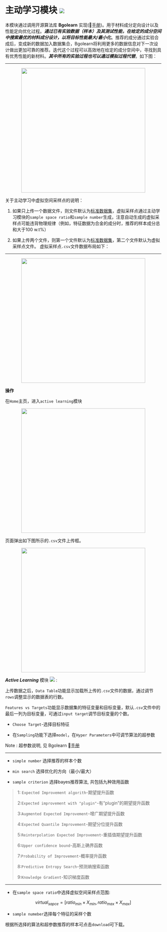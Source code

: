 # 主动学习模块 [![](https://img.shields.io/badge/Bgolearn-GitHub-green)](https://github.com/Bin-Cao/Bgolearn)

本模块通过调用开源算法库 **Bgolearn**  实现(📒[手册](https://bgolearn.netlify.app/))。用于材料成分定向设计以及性能定向优化过程。***通过已有实验数据（样本）及其测试性能，在给定的成分空间中搜索最优的材料成分设计，以将目标性能最大/最小化***。推荐的成分通过实验合成后，变成新的数据加入数据集合，Bgolearn将利用更多的数据信息对下一次设计做出更加可靠的推荐。迭代这个过程可以高效地在给定的成分空间中，寻找到具有优秀性能的新材料。***其中所有的实验过程也可以通过模拟过程代替***。如下图：

________________________________________________________________

<p align="center">
  <img src="https://user-images.githubusercontent.com/86995074/230322616-08fc629c-1858-42e7-8795-57fc8d076339.png" , width="400px" />
</p>


关于主动学习中虚拟空间采样点的说明：

1. 如果只上传一个数据文件，则文件默认为[标准数据集](https://github.com/Jiaxuan-Ma/MLMDMarket/blob/main/data%20layout.jpg)，虚拟采样点通过主动学习模块的`sample space ratio`和`sample number`生成，注意自动生成的虚拟采样点可能违背物理规律（例如，特征数据为合金的成分时，推荐的样本成分总和大于100 w.t%）

2. 如果上传两个文件，则第一个文件默认为[标准数据集](https://github.com/Jiaxuan-Ma/MLMDMarket/blob/main/data%20layout.jpg)，第二个文件默认为虚拟采样点文件。
虚拟采样点`.csv`文件数据布局如下：

________________________________________________________________

<p align="center">
  <img src="https://user-images.githubusercontent.com/61132191/231684019-26ee6d76-ae32-4386-a188-748fb78a34bc.jpg?raw=true" , width="400px" />
</p>

**操作**

在`Home`主页，进入`active learning`模块

<p align="center">
  <img src="https://user-images.githubusercontent.com/61132191/231684031-85ceb45c-c11f-4cb7-be13-ded376b743eb.jpg?raw=true" , width="400px" />
</p>

页面弹出如下图所示的`.csv`文件上传框。

<p align="center">
  <img src="https://user-images.githubusercontent.com/61132191/231178930-06bb0b95-1765-46bc-8011-d4932c7d7ea1.jpg?raw=true" , width="400px" />
</p>


***Active Learning*** 模块 [![](https://img.shields.io/badge/Bgolearn-GitHub-green)](https://github.com/Bin-Cao/Bgolearn)  : 

上传数据之后，`Data Table`功能显示加载所上传的`.csv`文件的数据，通过调节`rows`调整显示的数据表的行数。

``Features vs Targets``功能显示数据集的特征变量和目标变量，默认`.csv`文件中的最后一列为目标变量，可通过`input target`调节目标变量的个数。


+ `Choose Target`-选择目标特征

+ 在`Sampling`功能下选择`model`，在`Hyper Parameters`中可调节算法的超参数

Note : 超参数说明, 见 Bgolearn 📒[手册](https://bgolearn.netlify.app/recommend-r/)
________________________________________________________________

+ `simple number` 选择推荐的样本个数

+ `min search` 选择优化的方向（最小/最大）

+ `sample criterion` 选择bayes推荐算法, 共包括九种效用函数

> 1: `Expected Improvement algorith`-期望提升函数
> 
> 2:`Expected improvement with "plugin"`-有“plugin”的期望提升函数
> 
> 3:`Augmented Expected Improvement`-增广期望提升函数
> 
> 4:`Expected Quantile Improvement`-期望分位提升函数
> 
> 5:`Reinterpolation Expected Improvement`-重插值期望提升函数
> 
> 6:`Upper confidence bound`-高斯上确界函数
> 
> 7:`Probability of Improvement`-概率提升函数
> 
> 8:`Predictive Entropy Search`-预测熵搜索函数
> 
> 9:`Knowledge Gradient`-知识梯度函数

________________________________________________________________

+ 在`sample space ratio`中选择虚拟空间采样点范围:

$$
virtual_{sapce} = [ ratio_{min} \times X_{min},  ratio_{max} \times X_{max} ]
$$

+ `sample numeber`选择每个特征的采样个数

根据所选择的算法和超参数推荐的样本可点击`download`可下载。



